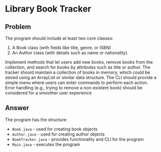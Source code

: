 # Library Book Tracker

## Problem

The program should include at least two core classes: 
  1. A Book class (with fields like title, genre, or ISBN) 
  2. An Author class (with details such as name or nationality). 
  
Implement methods that let users add new books, remove books from the collection, and search for books by attributes such as title or author. The tracker should maintain a collection of books in memory, which could be stored using an ArrayList or similar data structure. The CLI should provide a simple menu where users can enter commands to perform each action. Error handling (e.g., trying to remove a non-existent book) should be considered for a smoother user experience

## Answer

The program has the structure:
  * `Book.java` - used for creating book objects
  * `Author.java` - used for creating author objects
  * `BookTracker.java` - provides functionality and CLI for the program
  * `Main.java` - executes the program